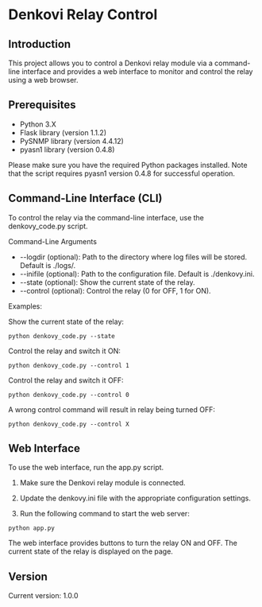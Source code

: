 # Denkovi Relay Control
## Introduction
This project allows you to control a Denkovi relay module via a command-line interface and provides a web interface to monitor and control the relay using a web browser.

## Prerequisites
- Python 3.X
- Flask library (version 1.1.2)
- PySNMP library (version 4.4.12)
- pyasn1 library (version 0.4.8)

Please make sure you have the required Python packages installed. Note that the script requires pyasn1 version 0.4.8 for successful operation.

## Command-Line Interface (CLI)

To control the relay via the command-line interface, use the denkovy_code.py script.

Command-Line Arguments
- --logdir (optional): Path to the directory where log files will be stored. Default is ./logs/.
- --inifile (optional): Path to the configuration file. Default is ./denkovy.ini.
- --state (optional): Show the current state of the relay.
- --control (optional): Control the relay (0 for OFF, 1 for ON).

Examples:

Show the current state of the relay:
```shell
python denkovy_code.py --state
```

Control the relay and switch it ON:
```shell
python denkovy_code.py --control 1
```

Control the relay and switch it OFF:
```shell
python denkovy_code.py --control 0
```

A wrong control command will result in relay being turned OFF:
```shell
python denkovy_code.py --control X
```

## Web Interface
To use the web interface, run the app.py script.

1. Make sure the Denkovi relay module is connected.

2. Update the denkovy.ini file with the appropriate configuration settings.

3. Run the following command to start the web server:
```shell
python app.py
```

The web interface provides buttons to turn the relay ON and OFF. The current state of the relay is displayed on the page.

## Version
Current version: 1.0.0
